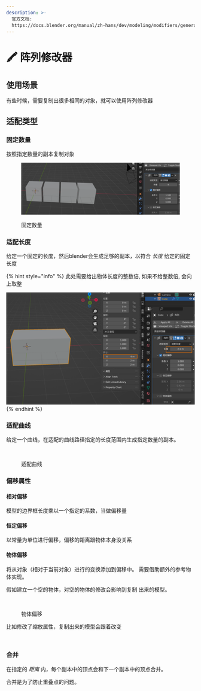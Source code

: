 ```yaml
---
description: >-
  官方文档:
  https://docs.blender.org/manual/zh-hans/dev/modeling/modifiers/generate/array.html
---
```


# 🖍 阵列修改器

## 使用场景

有些时候，需要复制出很多相同的对象，就可以使用阵列修改器

## 适配类型

### 固定数量

按照指定数量的副本复制对象

<figure><img src="../.gitbook/assets/image (2) (1) (1) (1) (1).png" alt=""><figcaption><p>固定数量</p></figcaption></figure>

### 适配长度

给定一个固定的长度，然后blender会生成足够的副本，以符合 _长度_ 给定的固定长度

{% hint style="info" %}
此处需要给出物体长度的整数倍, 如果不给整数倍, 会向上取整

![](<../.gitbook/assets/image (3) (1) (1) (1) (1).png>)
{% endhint %}

### 适配曲线

给定一个曲线，在适配的曲线路径指定的长度范围内生成指定数量的副本。

<figure><img src="../.gitbook/assets/Kapture 2023-10-09 at 20.25.18.gif" alt=""><figcaption><p>适配曲线</p></figcaption></figure>

### 偏移属性

#### 相对偏移

模型的边界框长度乘以一个指定的系数，当做偏移量

#### 恒定偏移

以常量为单位进行偏移，偏移的距离跟物体本身没关系

#### 物体偏移

将从对象（相对于当前对象）进行的变换添加到偏移中。 需要借助额外的参考物体实现。

假如建立一个空的物体，对空的物体的修改会影响到复制 出来的模型。

<figure><img src="../.gitbook/assets/Kapture 2023-10-11 at 07.51.02.gif" alt=""><figcaption><p>物体偏移</p></figcaption></figure>

比如修改了缩放属性，复制出来的模型会跟着改变

<figure><img src="../.gitbook/assets/Kapture 2023-10-11 at 07.59.12.gif" alt=""><figcaption></figcaption></figure>

### 合并

在指定的 _距离_ 内，每个副本中的顶点会和下一个副本中的顶点合并。

合并是为了防止重叠点的问题。

<figure><img src="../.gitbook/assets/Kapture 2023-10-11 at 08.03.43.gif" alt=""><figcaption></figcaption></figure>
